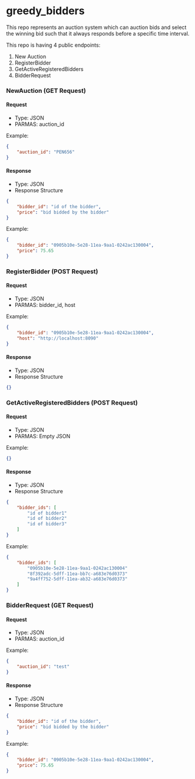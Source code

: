 # greedy_bidders

This repo represents an auction system which can auction bids and select the winning bid such that it always responds before a specific time interval.


This repo is having 4 public endpoints:
1. New Auction
2. RegisterBidder
3. GetActiveRegisteredBidders
4. BidderRequest

### NewAuction (GET Request)

#### Request

- Type: JSON
- PARMAS: auction_id

Example:

```JSON
{
	"auction_id": "PEN656"
}
```
#### Response

- Type: JSON
- Response Structure

```JSON
{
	"bidder_id": "id of the bidder",
	"price": "bid bidded by the bidder"
}
```

Example:

```JSON
{
	"bidder_id": "0905b10e-5e28-11ea-9aa1-0242ac130004",
	"price": 75.65
}
```

### RegisterBidder (POST Request)

#### Request

- Type: JSON
- PARMAS: bidder_id, host

Example:

```JSON
{
	"bidder_id": "0905b10e-5e28-11ea-9aa1-0242ac130004",
	"host": "http://localhost:8090"
}
```
#### Response

- Type: JSON
- Response Structure

```JSON
{}
```

### GetActiveRegisteredBidders (POST Request)

#### Request

- Type: JSON
- PARMAS: Empty JSON

Example:

```JSON
{}
```
#### Response

- Type: JSON
- Response Structure

```JSON
{
    "bidder_ids": [
        "id of bidder1"
        "id of bidder2"
        "id of bidder3"
    ]
}
```

Example:

```JSON
{
    "bidder_ids": [
        "0905b10e-5e28-11ea-9aa1-0242ac130004"
        "8f392adc-5dff-11ea-bb7c-a683e76d0373"
        "9a4ff752-5dff-11ea-ab32-a683e76d0373"
    ]
}
```

### BidderRequest (GET Request)

#### Request

- Type: JSON
- PARMAS: auction_id

Example:

```JSON
{
	"auction_id": "test"
}
```
#### Response

- Type: JSON
- Response Structure

```JSON
{
	"bidder_id": "id of the bidder",
	"price": "bid bidded by the bidder"
}
```

Example:

```JSON
{
	"bidder_id": "0905b10e-5e28-11ea-9aa1-0242ac130004",
	"price": 75.65
}
```

